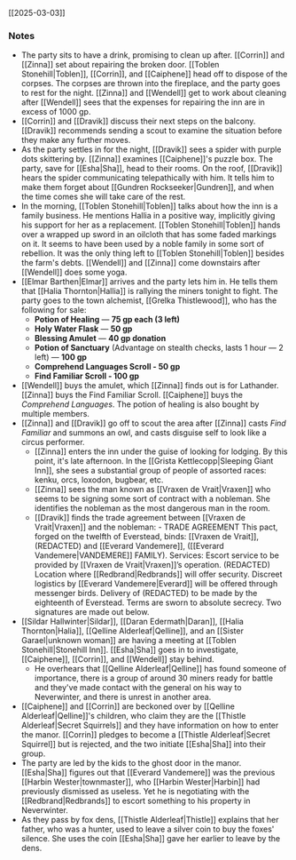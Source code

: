 [[2025-03-03]]
### Notes

- The party sits to have a drink, promising to clean up after. [[Corrin]] and [[Zinna]] set about repairing the broken door. [[Toblen Stonehill|Toblen]], [[Corrin]], and [[Caiphene]] head off to dispose of the corpses. The corpses are thrown into the fireplace, and the party goes to rest for the night. [[Zinna]] and [[Wendell]] get to work about cleaning after [[Wendell]] sees that the expenses for repairing the inn are in excess of 1000 gp.
- [[Corrin]] and [[Dravik]] discuss their next steps on the balcony. [[Dravik]] recommends sending a scout to examine the situation before they make any further moves.
- As the party settles in for the night, [[Dravik]] sees a spider with purple dots skittering by. [[Zinna]] examines [[Caiphene]]'s puzzle box. The party, save for [[Esha|Sha]], head to their rooms. On the roof, [[Dravik]] hears the spider communicating telepathically with him. It tells him to make them forget about [[Gundren Rockseeker|Gundren]], and when the time comes she will take care of the rest.
- In the morning, [[Toblen Stonehill|Toblen]] talks about how the inn is a family business. He mentions Hallia in a positive way, implicitly giving his support for her as a replacement. [[Toblen Stonehill|Toblen]] hands over a wrapped up sword in an oilcloth that has some faded markings on it. It seems to have been used by a noble family in some sort of rebellion. It was the only thing left to [[Toblen Stonehill|Toblen]] besides the farm's debts. [[Wendell]] and [[Zinna]] come downstairs after [[Wendell]] does some yoga.
- [[Elmar Barthen|Elmar]] arrives and the party lets him in. He tells them that [[Halia Thornton|Hallia]] is rallying the miners tonight to fight. The party goes to the town alchemist, [[Grelka Thistlewood]], who has the following for sale:
	- **Potion of Healing** — **75 gp each (3 left)**
	- **Holy Water Flask** — **50 gp**
	- **Blessing Amulet** — **40 gp donation**
	- **Potion of Sanctuary** (Advantage on stealth checks, lasts 1 hour — 2 left) — **100 gp**
	- **Comprehend Languages Scroll - 50 gp**
	- **Find Familiar Scroll - 100 gp** 
- [[Wendell]] buys the amulet, which [[Zinna]] finds out is for Lathander. [[Zinna]] buys the Find Familiar Scroll. [[Caiphene]] buys the *Comprehend Languages*. The potion of healing is also bought by multiple members.
- [[Zinna]] and [[Dravik]] go off to scout the area after [[Zinna]] casts *Find Familiar* and summons an owl, and casts disguise self to look like a circus performer. 
	- [[Zinna]] enters the inn under the guise of looking for lodging. By this point, it's late afternoon. In the [[Grista Kettlecopp|Sleeping Giant Inn]], she sees a substantial group of people of assorted races: kenku, orcs, loxodon, bugbear, etc.
	- [[Zinna]] sees the man known as [[Vraxen de Vrait|Vraxen]] who seems to be signing some sort of contract with a nobleman. She identifies the nobleman as the most dangerous man in the room.
	- [[Dravik]] finds the trade agreement between [[Vraxen de Vrait|Vraxen]] and the nobleman:
			- TRADE AGREEMENT
				This pact, forged on the twelfth of Everstead, binds:
				[[Vraxen de Vrait]], (REDACTED) and [[Everard Vandemere]], ([[Everard Vandemere|VANDEMERE]] FAMILY).
				Services: Escort service to be provided by [[Vraxen de Vrait|Vraxen]]’s operation.
				(REDACTED) Location where [[Redbrand|Redbrands]] will offer security.
				Discreet logistics by [[Everard Vandemere|Everard]] will be offered through messenger birds.
				Delivery of (REDACTED) to be made by the eighteenth of Everstead.
				Terms are sworn to  absolute secrecy. 
				Two signatures are made out below.
- [[Sildar Hallwinter|Sildar]], [[Daran Edermath|Daran]], [[Halia Thornton|Halia]], [[Qelline Alderleaf|Qelline]], and an [[Sister Garael|unknown woman]] are having a meeting at [[Toblen Stonehill|Stonehill Inn]]. [[Esha|Sha]] goes in to investigate, [[Caiphene]], [[Corrin]], and [[Wendell]] stay behind.
	- He overhears that [[Qelline Alderleaf|Qelline]] has found someone of importance, there is a group of around 30 miners ready for battle and they've made contact with the general on his way to Neverwinter, and there is unrest in another area.
- [[Caiphene]] and [[Corrin]] are beckoned over by [[Qelline Alderleaf|Qelline]]'s children, who claim they are the [[Thistle Alderleaf|Secret Squirrels]] and they have information on how to enter the manor. [[Corrin]] pledges to become a [[Thistle Alderleaf|Secret Squirrel]] but is rejected, and the two initiate [[Esha|Sha]] into their group.
- The party are led by the kids to the ghost door in the manor. [[Esha|Sha]] figures out that [[Everard Vandemere]] was the previous [[Harbin Wester|townmaster]], who [[Harbin Wester|Harbin]] had previously dismissed as useless. Yet he is negotiating with the [[Redbrand|Redbrands]] to escort something to his property in Neverwinter.
- As they pass by fox dens, [[Thistle Alderleaf|Thistle]] explains that her father, who was a hunter, used to leave a silver coin to buy the foxes' silence. She uses the coin [[Esha|Sha]] gave her earlier to leave by the dens.